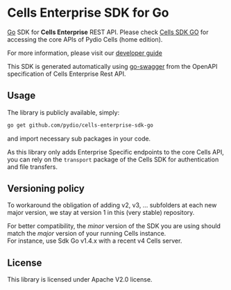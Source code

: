 # Cells Enterprise SDK for Go

[Go](https://golang.org/) SDK for **Cells Enterprise** REST API. Please check [Cells SDK GO](https://github.com/pydio/cells-sdk-go/tree/master/v3) for accessing the core APIs of Pydio Cells (home edition).

For more information, please visit our [developer guide](https://pydio.com/en/docs/developer-guide)

This SDK is generated automatically using [go-swagger](https://github.com/go-swagger/go-swagger) from the OpenAPI specification of Cells Enterprise Rest API. 

## Usage

The library is publicly available, simply:

```sh
go get github.com/pydio/cells-enterprise-sdk-go 
```

and import necessary sub packages in your code.

As this library only adds Enterprise Specific endpoints to the core Cells API, you can rely on the `transport` package of the Cells SDK for authentication and file transfers.

## Versioning policy

To workaround the obligation of adding v2, v3, ...  subfolders at each new major version, we stay at version 1 in this (very stable) repository.

For better compatibility, the _minor_ version of the SDK you are using should match the _major_ version of your running Cells instance.  
For instance, use Sdk Go v1.4.x with a recent v4 Cells server. 

## License

This library is licensed under Apache V2.0 license.
